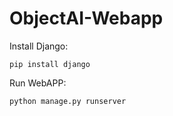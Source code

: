 # ObjectAI-Webapp

Install Django:

``` pip install django ```

Run WebAPP:

``` python manage.py runserver ```


